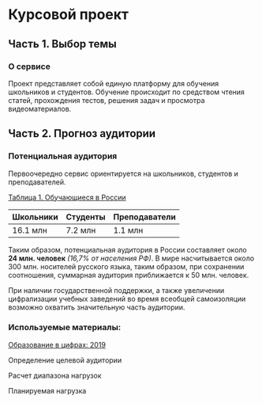 # Курсовой проект

## Часть 1. Выбор темы

### О сервисе

Проект представляет собой единую платформу для обучения школьников и студентов. 
Обучение происходит по средством чтения статей, прохождения тестов, 
решения задач и просмотра видеоматериалов.

## Часть 2. Прогноз аудитории

### Потенциальная аудитория

Первоочередно сервис ориентируется на школьников, студентов и преподавателей.

[Таблица 1. Обучающиеся в России](#Образованиевцифрах:2019httpswwwhserudata20190812143728373oc2019PDF)

| Школьники | Студенты | Преподаватели |
| --------- | -------- | ------------- |
| 16.1 млн  | 7.2 млн  | 1.1 млн       |

Таким образом, потенциальная аудитория в России составляет около 
**24 млн. человек** _(16,7% от населения РФ)_.
В мире насчитывается около 300 млн. носителей русского языка, 
таким образом, при сохранении соотношения, суммарная аудитория 
приближается к 50 млн. человек.

При наличии государственной поддержки, а также увеличении цифрализации 
учебных заведений во время всеобщей самоизоляции возможно охватить 
значительную часть аудитории.

### Используемые материалы:

[Образование в цифрах: 2019](https://www.hse.ru/data/2019/08/12/1483728373/oc2019.PDF)

Определение целевой аудитории

Расчет диапазона нагрузок

Планируемая нагрузка
